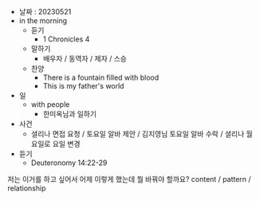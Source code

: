 - 날짜 : 20230521
- in the morning
	- 듣기
		- 1 Chronicles 4
	- 말하기
		-  배우자 / 동역자 / 제자 / 스승
	- 찬양
		- There is a fountain filled with blood
		- This is my father's world
- 일
	- with people
		- 한미옥님과 일하기
- 사건
	- 셜리나 면접 요청 / 토요일 알바 제안 / 김지영님  토요일 알바 수락 / 셜리나 월요일로 요일 변경
- 듣기
	- Deuteronomy  14:22-29



저는 이거를 하고 싶어서 어제 이렇게 했는데 뭘 바꿔야 할까요?
content / pattern / relationship